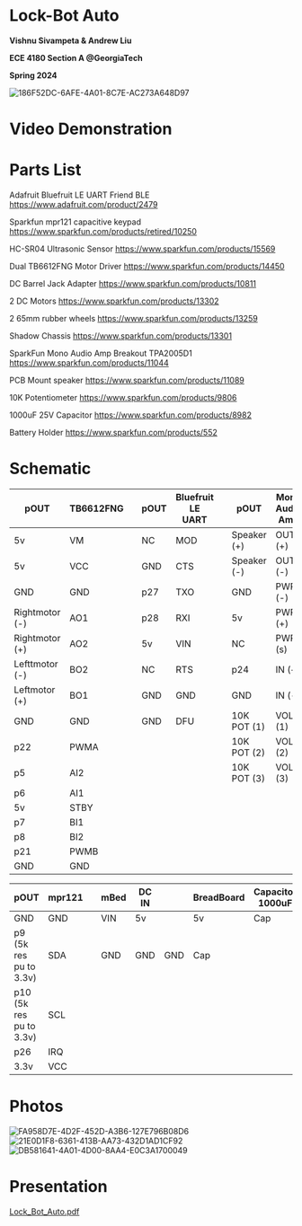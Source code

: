 # Lock-Bot Auto
**Vishnu Sivampeta & Andrew Liu**

**ECE 4180 Section A @GeorgiaTech** 

**Spring 2024**

![186F52DC-6AFE-4A01-8C7E-AC273A648D97](https://github.com/VishnuSivampeta/4180-Final-Project/assets/125213976/1948e6db-4b2b-4572-962d-6981b8344654)

# Video Demonstration

#

# Parts List
Adafruit Bluefruit LE UART Friend BLE https://www.adafruit.com/product/2479

Sparkfun mpr121 capacitive keypad https://www.sparkfun.com/products/retired/10250

HC-SR04 Ultrasonic Sensor https://www.sparkfun.com/products/15569

Dual TB6612FNG Motor Driver https://www.sparkfun.com/products/14450

DC Barrel Jack Adapter https://www.sparkfun.com/products/10811

2 DC Motors https://www.sparkfun.com/products/13302

2 65mm rubber wheels https://www.sparkfun.com/products/13259

Shadow Chassis https://www.sparkfun.com/products/13301

SparkFun Mono Audio Amp Breakout TPA2005D1 https://www.sparkfun.com/products/11044

PCB Mount speaker https://www.sparkfun.com/products/11089

10K Potentiometer https://www.sparkfun.com/products/9806

1000uF 25V Capacitor https://www.sparkfun.com/products/8982

Battery Holder https://www.sparkfun.com/products/552

# Schematic
| pOUT | TB6612FNG |                          | pOUT | Bluefruit LE UART |            | pOUT | Mono Audio Amp|    |  pOUT    |    HC-SR04 |       
| ------------- | ------------- | ---------- | -----------| -------------|  --------- | -----------| ---------|---| ---------| -----------|
| 5v  | VM |                | NC |  MOD|     | Speaker (+)| OUT (+) |                                         |    5V    |  VCC      |
| 5v  | VCC|                | GND | CTS|     |Speaker (-) |OUT (-) |                                             |     p12   |  Trig      | 
| GND  | GND |              | p27 | TXO|     |GND |PWR (-) |                                                     |     p13   |   Echo     |
| Rightmotor (-)  | AO1|    | p28 | RXI|     | 5v|PWR (+) |                                                      |   GND     |   GND     |
| Rightmotor (+)   | AO2|   | 5v |  VIN|     | NC|PWR (s) |
| Lefttmotor (-)   | BO2|   | NC |  RTS|     | p24|IN (+) |
| Leftmotor (+)   | BO1|    | GND | GND|     |GND |IN (-) |
| GND  | GND|               | GND | DFU|     | 10K POT (1)|VOL (1) |
| p22  | PWMA | | | |                        | 10K POT (2)|VOL (2)|    
| p5  | AI2|    |  | |                       | 10K POT (3)|VOL (3)|
| p6  | AI1 |
| 5v  | STBY|
| p7  | BI1 |
| p8  | BI2|
| p21  | PWMB |
| GND  | GND|

| pOUT  |  mpr121 |                 | mBed |  DC IN| | BreadBoard | Capacitor 1000uF|
| ------------- | ------------- |---| ---| ---| ----|-----|-----|
| GND  | GND  |                 |  VIN | 5v | | 5v| Cap|
|  p9 (5k res pu to 3.3v)| SDA  |   |GND | GND | GND| Cap|
|  p10 (5k res pu to 3.3v) | SCL  | |
| p26  | IRQ  |
| 3.3v  | VCC  |

# Photos
![FA958D7E-4D2F-452D-A3B6-127E796B08D6](https://github.com/VishnuSivampeta/4180-Final-Project/assets/125213976/56838a48-c950-45b2-b441-311d8c78341a)
![21E0D1F8-6361-413B-AA73-432D1AD1CF92](https://github.com/VishnuSivampeta/4180-Final-Project/assets/125213976/57a660da-c50a-4cd9-a4a4-0331b6ca0543)
![DB581641-4A01-4D00-8AA4-E0C3A1700049](https://github.com/VishnuSivampeta/4180-Final-Project/assets/125213976/767075b0-a777-4901-b3dc-fdc542208eea)

# Presentation

[Lock_Bot_Auto.pdf](https://github.com/VishnuSivampeta/4180-Final-Project/files/15044427/Lock_Bot_Auto.pdf)
